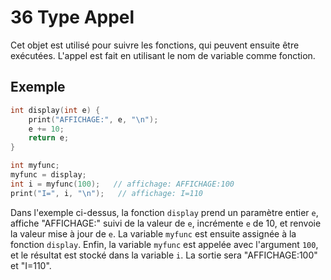 # 36 Type Appel

Cet objet est utilisé pour suivre les fonctions, qui peuvent ensuite être exécutées. L'appel est fait en utilisant le nom de variable comme fonction.

## Exemple

```c++
int display(int e) {
    print("AFFICHAGE:", e, "\n");
    e += 10;
    return e;
}

int myfunc;
myfunc = display;
int i = myfunc(100);   // affichage: AFFICHAGE:100
print("I=", i, "\n");   // affichage: I=110
```

Dans l'exemple ci-dessus, la fonction `display` prend un paramètre entier `e`, affiche "AFFICHAGE:" suivi de la valeur de `e`, incrémente `e` de 10, et renvoie la valeur mise à jour de `e`. La variable `myfunc` est ensuite assignée à la fonction `display`. Enfin, la variable `myfunc` est appelée avec l'argument `100`, et le résultat est stocké dans la variable `i`. La sortie sera "AFFICHAGE:100" et "I=110".